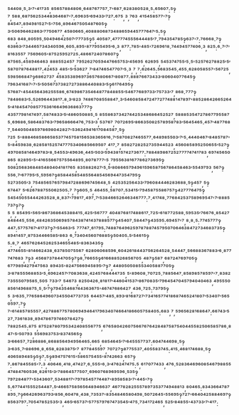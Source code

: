 ⁵⁴⁴⁰⁸·⁵·³′⁷'⁴¹⁷³⁵,⁸⁵⁶⁵⁷⁸⁸⁴⁸⁰⁶·⁶⁴⁸⁷⁶⁷⁷⁵⁷·⁷'⁶⁸⁷·⁶²⁸³⁸⁰⁵²⁸·⁵:⁶⁵⁶⁰⁷:⁵‽⁷,⁵⁸⁸·⁶⁸⁷⁵⁶²⁵³⁴⁴⁸³⁶⁴⁶⁸⁷'⁷:⁶⁹⁶³⁵′⁶⁹⁴³³′⁷²⁷:⁶⁷⁵,³,⁷⁶³,⁴¹⁵⁴⁵⁸⁵⁷⁷'⁷‽⁸⁴⁵⁴⁷:⁸⁹⁴⁹⁸¹⁵²⁷′⁵'⁷⁵⁶·⁸⁹⁶⁴⁶⁷⁵⁰⁵⁴⁸⁷⁶⁰⁵‽³′⁵⁰⁶⁹⁶⁴⁶²⁸⁶³′⁷⁷⁵⁰⁶⁷⁷,⁴⁵⁸⁰⁶⁶⁵·⁴⁰⁸⁸⁸⁰⁶⁸⁷³⁴⁸⁸⁶⁵⁹⁴⁴⁵⁷⁷⁷⁶⁴⁷′⁵:⁵‽⁶⁸³,⁸⁴⁸·⁸⁰⁵⁹⁵·⁵⁰⁴⁹⁴⁶⁴²⁵⁰⁷′⁷⁷⁷³⁵‽⁵,⁴⁰⁵⁸⁷·⁴⁷⁷⁷⁷⁴⁵⁵⁵⁶⁴⁴⁴⁸⁵′⁷·⁷⁹⁴³⁵⁴⁷⁸⁵‽⁶³⁷'⁷:⁷⁶⁶⁶⁸·⁷‽⁶³⁸⁶³′⁷³⁴⁴⁶⁵⁷³⁴³⁴⁰⁵⁹⁶·⁶⁰⁵:⁸⁹⁵'⁸⁷⁷⁹⁵⁵⁴⁹⁵′⁶·³,⁸⁷⁷:⁷⁸⁵'⁴⁸⁵'⁷²⁶⁹⁶¹⁸·⁷⁴⁴⁹⁴⁵⁷⁷⁴⁰⁶·³,⁸²⁵:⁶·⁷′⁷′⁸¹⁶³⁵⁵⁷,⁷⁵⁶⁹⁶⁰⁵'⁸⁷⁵²⁵⁹⁵²⁷²⁵:⁴⁸⁶⁶⁷²⁴⁰⁷⁸⁶⁰⁷‽⁸⁷⁵⁶⁵:⁴⁵⁸⁹⁴⁶⁴⁶³,⁸⁸⁸⁵⁵²⁴⁵⁷,⁷⁹⁵²⁶²⁷⁰⁵⁹⁴⁴⁷⁶⁶⁵⁷⁵³′⁴⁵⁶⁹⁵,⁶²⁶⁹⁵,⁵⁴⁵³⁷⁴⁷⁵⁵′⁵·⁵'⁵²⁵⁷⁶²⁷⁸⁸²⁵′⁵′⁵⁸⁷⁰⁷⁸⁷⁶⁴⁸⁸¹⁷:⁴²⁴⁵³,⁴⁸⁵'⁵′⁵³⁶²⁷,⁷′⁸⁴⁷⁴⁶⁵⁴⁷⁷⁰⁷′⁵·³,⁷,⁷:⁶²⁶⁴⁵:⁵⁶⁸³⁵⁴⁵·⁴⁵⁵·⁶²⁸⁰⁵⁸⁵⁵⁷'⁵⁶⁷²⁵,⁵⁹⁸⁵⁶⁶⁸⁴⁷‽⁶⁸⁶²⁷³⁷,⁴⁵⁸³⁵³⁸⁹⁶⁹⁷³⁶⁵⁷⁶⁸⁰⁶⁶⁷′⁸⁰⁸⁷⁷:⁸⁸⁸⁷⁶⁶⁷³⁴³³′⁸⁰⁶⁰⁴⁰⁷⁷⁶⁴⁵‽⁷⁹⁶³⁴¹⁶⁸⁷'⁷'⁵′⁵⁰⁵⁶⁷³⁷³⁸²⁷²⁷³⁸⁸⁶⁴⁴⁰⁸⁸³′⁵‽⁶¹⁷⁶⁴⁹⁵‽⁵⁷⁶⁸⁷'⁴⁵⁴⁴⁵⁶⁴³⁶²⁵⁵⁵⁸⁶·⁶⁷⁴⁹⁸⁶⁷³⁵⁴⁶⁴⁸⁷⁷⁸⁴⁸⁸⁵⁵′⁵⁴⁶⁷⁷⁶⁸⁹⁷³³′⁷⁵⁷³³′⁷,⁸⁶⁸·⁷⁷⁷‽⁷⁸⁴⁸⁶⁸³′⁵:⁵²⁶⁹⁶⁴⁴³⁸¹⁷:⁸·³′⁸²³,⁷⁴⁸⁶⁷⁰⁸⁵⁵⁸⁸⁴⁷·³′⁵⁴⁶⁰⁸⁵⁸⁴⁷²⁴⁷⁷²⁷⁷⁴⁸⁸¹⁴⁷⁸⁹⁷'⁸⁸⁵²⁸⁶⁴²⁶⁶⁵²⁶⁴⁵′⁴¹⁸⁴⁵⁴⁷⁰⁸⁵⁷⁷⁵³⁶¹⁶⁶⁴⁹⁶³⁶⁸⁶³⁷⁷⁷‽⁴³⁵⁷⁷⁹⁸¹⁴⁷⁴⁹⁷:⁵⁸⁷⁴⁸³³′⁵′⁴⁸⁶⁰⁵⁰⁸⁸⁵·⁵,⁸⁵⁵⁸⁶³⁷³⁴²⁷⁴⁴²⁵³⁴⁸⁶⁸⁶⁴⁵²⁵²⁷,⁵⁸⁸⁸⁵³⁵⁴⁷²⁷⁸⁶⁷⁷⁹⁵⁵⁸⁷⁵·⁶⁹⁶⁸⁶·⁵⁸⁶⁴⁸³⁷⁶³′⁷⁹⁶⁵⁸⁶⁶⁶⁴⁷⁶·⁷⁵³′³,⁵³⁷⁶⁷,⁷⁰⁷²⁶⁹⁵′⁸⁶⁶³⁵⁰⁸²⁵⁷⁸⁹⁵⁸⁷⁸³′⁵⁶⁴⁵⁴⁶⁵·⁴⁵⁷′⁴⁸⁷⁷⁶⁸⁷·⁵⁴⁴⁰⁵⁰⁴⁸⁵⁹⁷⁸⁶⁹⁸⁰⁴²⁸²⁷'⁵³⁶²⁴⁹⁴¹⁶¹⁷⁰⁸⁴⁵⁸⁷·⁵‽⁷²⁵,⁵'⁸⁸⁸⁴⁶⁸⁵⁸⁶⁶⁵⁸⁵³⁷⁷⁴⁵⁷⁵⁸¹⁵⁶⁵³⁸³⁶⁵⁶¹⁶·⁷′⁵⁸⁷⁰⁸²⁷⁴⁶⁵⁵⁷⁷·⁶⁴⁸⁹⁸⁵⁵⁰³′⁷′⁵·⁴⁴⁴⁰⁴⁶⁷′⁸⁴⁸⁵⁷⁸⁷'⁵'⁸⁴⁵⁹⁸³⁸·⁶²⁸⁵⁸¹⁵²⁵⁷⁴⁷⁷⁷⁵³⁴⁰⁶⁸⁵⁶⁶⁹⁵⁰⁷,⁴¹⁷·⁷,⁸⁵⁸²⁷²⁸²⁵²⁷³⁵⁹⁴⁴⁵²³,⁴⁵⁶⁰⁸⁵⁸⁹⁵²⁵⁰⁶⁵⁵′⁵²⁷‽⁴⁹⁷⁰⁸⁵⁸¹⁴⁶⁴⁹⁷⁸³′⁸·⁵⁴⁵⁵³′⁴⁹⁶³⁶·⁴⁴⁵′⁵⁰³′⁵⁹⁴³⁸¹⁵⁷⁴²⁷³⁶⁷⁷:⁷⁸⁸⁴⁸⁹⁸⁶⁷²⁵²⁷⁷⁷⁷⁴⁷⁴¹⁷⁸³,⁶⁹⁷⁴⁵⁶⁵⁰⁸⁶⁵,⁸²⁸⁹⁵'⁵'⁴¹⁶⁵⁵⁶⁶⁷⁵⁷⁵⁵⁶⁴⁸⁹⁵·⁸⁰⁷⁸⁷⁷⁷'⁵,⁷⁹⁵⁵⁶³⁸¹⁶⁷⁷⁸⁶²⁷³⁶⁹⁵‽⁵⁰⁸²⁵⁶⁸³⁶⁸⁴⁸⁵⁴⁸⁰⁴⁰⁴¹⁸¹⁷⁶⁵,⁸³⁵⁸⁸²⁶²⁷′⁵·⁵′⁸⁰⁸⁶⁶⁵⁷⁹⁴⁹⁶¹⁵⁹⁶⁵⁸⁷⁵⁶⁷⁸⁶⁴⁵⁸⁴⁶³′⁵⁵⁴⁹⁷⁹³,⁵⁶⁷‽⁵⁵⁶·⁷′⁶⁷⁷⁹⁵′⁵·⁵⁹⁵⁶⁷‽⁸⁵⁸⁴⁴⁵⁸⁵⁴⁸⁵⁵⁶⁴⁸⁵⁴⁵⁶⁹⁴⁴⁷³⁵⁴⁷⁹⁵‽⁵²⁷³⁵⁰⁵′³,⁷⁵⁴⁸⁵⁶⁵⁷⁶⁵⁷⁹⁸⁴⁷²⁸⁸⁶⁹⁶⁷⁴⁵⁶⁴⁸·⁵,⁴²⁵³⁵²⁵⁶⁴³³′⁷⁹⁶⁰⁸⁴⁴⁴⁶²⁸³⁶⁸⁸·⁵‽⁴⁵⁷,⁵‽⁶⁷⁴⁴⁷,⁵′⁶²⁶⁷⁸⁸⁷⁵⁵⁰⁶²⁵⁰⁵:⁷,⁷‽⁶⁰⁵·⁵,⁴⁶⁴⁵⁵·⁵⁸⁷⁰⁷:⁵³⁴¹⁵′⁷⁹⁴⁵⁸⁷⁵⁵⁸⁶⁷⁵⁷‽⁴²⁷⁷⁷⁶⁴⁷⁵‽⁵⁴⁵⁴⁵⁰⁵⁵⁴⁴⁴²⁶³⁵²⁸·⁸·⁸³⁷'⁷⁹⁸¹⁷·⁴⁹⁷·⁷′⁵³⁸⁴⁶⁶⁵²⁶⁴⁶³⁴⁶⁷⁷⁷:⁷·⁴¹⁷⁴⁸·⁷⁷⁶⁸⁴²⁵³⁷⁵⁸⁹⁶⁹⁵⁴⁷'⁷′⁸⁸⁸⁵⁷³⁷‽⁷‽⁵,⁵,⁸⁵⁴⁹⁵'⁵⁶⁵′⁸⁶⁷³⁶⁸⁶⁴⁵³⁸⁸⁴¹⁵·⁴²⁵′⁵⁶⁷⁷⁷,⁴⁰⁴⁸⁷⁶⁸¹⁷⁴⁸⁸⁶¹⁷·⁷²⁵'⁶¹⁸⁷⁷²⁵⁸⁸·⁵⁹⁵³⁵′⁷⁶⁶⁷⁶·⁸⁵⁴²⁷⁸⁴⁸⁴⁴⁵·⁵⁵⁶·⁴⁸⁴²⁶³⁵⁰⁶⁹⁸⁵⁷⁸⁴³⁸⁷⁴¹⁴³⁷⁸⁸⁸⁵⁷⁷‽⁴⁵⁴⁰⁷·⁵⁸⁴⁴⁷‽⁴³⁵⁹⁵:⁶⁹⁴⁵⁷'⁷,⁸·⁸·⁵:⁷⁷⁴⁵⁷⁷⁷‽⁴⁴⁷:⁵⁷⁷⁵⁷⁶⁷′⁴¹⁷³⁷‽⁷′⁵⁵⁴⁶³′⁵,⁷⁷⁷⁴⁷·⁶¹⁷⁹⁵:⁷⁴⁸⁸⁷⁶⁴⁹⁶²⁵⁹⁷⁸⁷⁸⁸⁷⁴⁵⁷⁹⁵⁰⁷⁰⁶⁴⁶³⁸⁴⁷²⁷³⁴⁶⁸³⁷³⁵‽⁸⁹⁴¹⁴⁵⁷·⁸⁷⁵³⁴⁴⁶⁶⁵⁸⁵′⁸⁶³,⁶·⁷³⁴⁰⁴⁵⁶⁰⁷⁶⁸⁸⁵‽⁵⁰⁴⁰⁵:⁵′⁵⁴⁶¹⁵‽⁵:⁸·⁷,⁴⁶⁵⁷⁶²⁶⁴⁵²⁶²⁵³⁴⁶⁵⁵⁴⁸⁵'⁸³⁶³⁴³⁵‽⁴⁷⁷⁴⁶⁵⁵'⁸¹⁴⁶⁶²⁴³⁸·⁶³⁷⁸⁵⁰⁷⁵⁵⁶⁷,⁶²⁸⁰⁶⁰⁶⁸⁵⁹⁶·⁶⁰⁴²⁶¹⁸⁴⁴³⁷⁵⁶²⁶⁴⁵²⁸·⁵⁴⁴⁴⁷·⁵⁶⁶⁸⁸³⁶⁷⁸⁸³′⁶·⁸⁷⁷⁷⁴⁷⁶⁸³,⁷‽³,⁴⁵⁶⁸⁷³⁷⁸⁴⁴⁷⁰⁵‽⁷‽⁸·⁷⁶⁶⁵⁵‽⁶¹⁶⁶⁸⁸⁵²⁶⁸⁵⁶⁷⁰⁵,⁴⁸⁷‽⁵⁸⁷,⁶⁸⁷²⁴⁷⁶⁹⁷⁰⁵‽⁶⁷⁷⁹⁸⁹⁴²⁷⁹⁴⁷⁵⁶³,⁸⁹⁴³⁵'⁸²⁴⁷⁵⁶⁶⁹⁴⁵⁸⁹⁵′⁷‽⁷,⁴⁴⁸⁰⁵⁰⁵⁰⁸⁵⁵³⁴⁰⁵⁸⁸⁷⁷⁰⁵‽³′⁸⁷⁸⁵⁵⁵⁶⁸⁸⁵³′⁵·⁶⁹⁶²⁴⁵⁷′⁷⁰⁸³⁶³⁸·⁴²⁴⁵⁷⁶⁸⁴⁴⁴⁷³⁵,⁵'⁸⁹⁶⁰⁸·⁷⁰⁷²⁵·⁷⁸⁸⁵⁶⁴⁷·⁸⁵⁸⁹⁸⁵⁷⁸⁵⁹⁷'⁷·⁸³⁸²⁷³⁵⁵⁵⁰⁷⁹⁵⁸⁵·⁵⁰⁵,⁷³³′⁷,⁵⁴⁶⁷³,⁸²⁵⁰⁴²⁶·⁸¹⁸¹⁷′⁴⁴⁶⁰⁴¹⁵³⁷′⁸⁶⁷⁰⁸³⁵′⁷⁹⁶⁴⁵⁴⁷⁰⁴⁵⁷⁹⁴⁰⁴⁰⁴⁶³,⁴⁹⁵⁵⁵⁰⁸⁵⁶¹⁴⁹⁶⁸⁸⁷⁵·⁵·⁵′⁷‽⁷⁹⁴³⁵⁴⁶⁸⁷⁴⁴³⁶³⁶⁷⁵'⁴⁶⁷⁴⁷⁶⁸⁶⁴²⁷,⁴³⁶·⁷²⁵:⁷³⁷⁹⁵‽⁵,³′⁶³⁵·⁷⁷⁶⁵⁸⁶⁴⁹⁶⁰⁷³⁴⁵⁵⁰⁴⁷⁷³⁷³⁵,⁶⁴⁴⁵⁷′⁴⁸⁵·⁸⁹³′⁸¹⁶⁸⁷²⁷′⁷³⁴¹⁶⁵⁷⁷⁴¹⁸⁶⁸⁷⁴⁶⁵²⁴¹⁸⁰⁷′⁵³⁴⁰⁷′⁵⁶⁵⁰⁵⁹⁷:⁷‽⁷'⁶¹⁴⁸⁵⁷⁸⁵⁵⁵⁷·⁴²⁷⁸⁸⁶⁷⁷⁵⁷⁸⁰⁶⁹⁴⁹⁴⁶⁴¹⁷⁹⁶³⁴⁰⁷⁴⁶⁶⁴¹⁸⁶⁶⁰⁵⁷⁵⁸⁴⁰⁵:⁶⁸³,⁷,⁵⁹⁶⁵⁶²⁸¹⁶⁸⁶⁴⁷:⁶⁶⁷⁴³′⁵²⁷·⁷³⁶¹⁸³⁸·⁸⁹⁴⁷⁸⁶⁷⁹⁷⁴⁶⁰⁷⁸⁴²⁷‽⁷⁸⁸²⁵⁴⁵:⁸⁷⁵,⁸⁷⁵²⁸⁷⁸⁰⁷⁹⁵³⁴²⁴⁰⁸⁵⁵⁶⁷⁷⁵,⁶⁷⁶⁵⁸⁰⁴²⁶⁰⁷⁵⁶⁶⁷⁶⁷⁶⁴²⁸⁴⁸⁷⁵⁸⁷⁵⁴⁰⁴⁴⁵⁵⁸²⁵⁰⁶⁵⁸⁵⁷⁸⁶·⁸⁴⁷'⁵′⁵⁰⁷⁹³,⁵⁵⁶⁹⁸³⁷⁵³′⁸³⁷⁴⁵⁶⁵‽³′⁶⁶⁶⁵⁷·⁷²⁸⁶⁸⁸⁶·⁸⁶⁸⁸⁵⁶⁴⁹⁴⁹⁵⁶⁴⁶⁵:⁶⁶⁵,⁶⁸⁵⁴⁶⁴⁵′⁷′⁶⁴⁵⁵⁵⁷⁷³⁷:⁶⁰⁴⁷⁴⁴⁶⁹⁸·⁵‽³′⁶³⁵·⁷′⁸⁸⁶⁹⁶·⁸·⁶⁵⁸·⁸²⁸³⁸⁷⁵′⁷,⁸⁷⁷⁸⁴⁵⁵⁹⁷,⁷⁰⁷²⁷‽⁸⁷⁷⁵⁵³⁷·⁴⁰⁵⁵⁸³⁷⁴⁵:⁴¹⁵·⁴⁶⁸¹⁷⁴⁶⁸⁸·⁵‽⁴⁰⁶⁵⁸⁹⁴⁸⁵‽⁵‽⁷:⁵‽⁸⁹⁴⁷⁵⁷⁶¹⁵'⁵⁸⁶⁵⁷⁵⁴⁵⁵'⁸⁷⁴²⁶⁶³,⁶⁵⁷‽⁷:⁸⁶⁷⁸⁴⁵⁵⁸⁵'⁷:³,⁴⁰⁶⁴⁶·⁴¹⁸·⁴⁷⁴²⁷·⁶·⁵⁵⁵'⁶·³′⁴⁷⁶²⁴⁷⁴⁷⁵:⁵,⁶¹⁷⁰⁷⁷⁴³³,⁴⁷⁶·⁵²⁸³⁶⁴⁶⁹⁶⁰⁸⁵⁴⁶⁷⁹⁸⁸⁵⁵⁴⁷⁴⁸⁴⁷⁶⁰⁵³⁶·⁸²⁶¹⁵′³′⁷⁸⁸⁶⁴⁵⁷⁷⁵⁰⁷·⁶⁹⁶⁰⁷⁶⁸⁹⁶⁹⁵⁹⁶·⁵³⁵‽⁷⁹⁷²⁸⁴⁸⁷⁷'⁵³⁴³⁶⁰⁷·⁵³⁴⁸⁸¹⁷'⁷⁹⁷⁸⁵⁴⁵⁷⁷⁴⁴⁸⁷'⁸⁹⁵⁸⁵⁸³′⁷'⁴⁴⁵'⁷‽⁵:⁶⁷⁷⁴⁴¹⁵⁵⁵²⁵⁴⁴⁸⁷:⁵′⁴⁶⁶⁵⁷⁵⁸⁵⁶⁵⁶⁴⁸⁹⁴⁶⁶³⁷,⁴⁶⁷⁷⁸²⁸²⁵⁵⁵⁷⁸⁹⁷³⁵³⁷⁷⁴⁹⁴⁸⁸¹³,⁸⁰⁴⁶⁵:⁸³⁴³⁶⁶⁴⁷⁸⁷⁸⁹⁵·⁷‽⁶⁶⁴²⁶⁹⁶³⁷⁹³′⁸⁵⁶·⁶⁰⁴⁷⁸·⁴³⁸·⁷³⁵³⁷'⁸³⁵⁴⁸⁴⁶⁵⁸⁰⁴⁹⁸·⁵⁰⁷²⁶⁴⁵'⁵⁵⁶⁹⁵‽⁷²⁷'⁶⁶⁴⁰⁴²⁵⁸⁸⁴⁶⁹⁷‽⁸⁵⁶³⁷⁹⁷:⁷⁰⁵⁴⁷⁸⁵²⁵³⁵′³,⁴⁶⁵′⁶⁵⁷³⁷′⁵⁷⁷⁵⁷⁹⁷⁶⁷⁴⁷³⁵⁴⁵′⁴⁷⁵·⁷³⁴¹⁷²⁴⁶⁵,⁵²⁵′⁸⁴⁸⁵⁵'⁴³⁷³³′⁷′⁴¹⁷:
